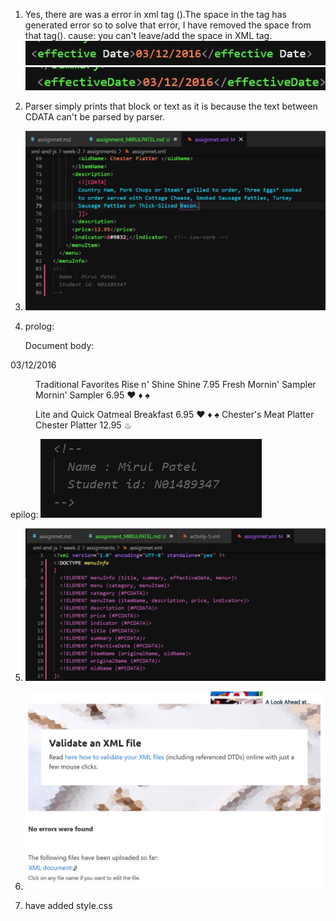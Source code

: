 1. Yes, there are was a error in xml tag (<effective Date>).The space in the tag has generated error so to solve that error, I have removed the space from that tag(<effectiveDate>).
cause: you can't leave/add the space in XML tag.
![image info](2.JPG)
![image info](3.JPG)

2. Parser simply prints that block or text as it is because the text between CDATA can't be parsed by parser.

3. ![image info](1.JPG)

4. prolog: <?xml version="1.0" encoding="UTF-8" standalone="yes" ?>

   Document body: 
   <menuInfo>
  <title>Chester's Breakfast Menu</title>
  <summary>
    <![CDATA[
    If you've been craving an authentic homestyle country breakfast,
    look no further than Chester's!  We've got your breakfast favorites served
    up just the way you like them!!
    ]]>
  </summary>
  <effectiveDate>03/12/2016</effectiveDate>
  <menu>
    <category>Traditional Favorites</category>
    <menuItem>
      <itemName>
        <originalName> Rise n' Shine</originalName>
        <oldName> Shine </oldName>
      </itemName>
      <description>
        <![CDATA[
        Two Eggs* cooked to order with Grits, Gravy and Homemade Buttermilk
        Biscuits along with real Butter and the best fresh jam
        available. Served with your choice of Fresh Fruit or Hashbrown Casserole
        and Smoked Sausage Patties, Turkey Sausage Patties or Thick-Sliced Bacon.
        ]]>
      </description>
      <price>7.95</price>
    </menuItem>
    <menuItem>
      <itemName>
        <originalName> Fresh Mornin' Sampler </originalName>
        <oldName> Mornin' Sampler </oldName>
      </itemName>
      <description>
        <![CDATA[
        Low-Fat Vanilla Yogurt and Seasonal Fruit topped with our Honey Granola
        mix of Almonds and Dried Fruit. Served with a Wild Maine Blueberry Muffin
        or an Apple Bran Muffin.
        ]]>
      </description>
      <price>6.95</price>
      <indicator>&#9829;</indicator>  <!-- heart healthy -->
      <indicator>&#9830;</indicator>  <!-- low-sodium -->
      <indicator>&#9824;</indicator>  <!-- vegan -->  
    </menuItem>
  </menu>
  <menu>
    <category>Lite and Quick</category>
    <menuItem>
      <itemName>
        <originalName> Oatmeal Breakfast </originalName>
      </itemName>
      <description>
        <![CDATA[
        Our Oatmeal is served warm with your choice of Fried Apples, Pecans, Raisins,
        Fresh Sliced Bananas or 100% Pure Natural Syrup. Also, served with your
        choice of Apple Bran Muffin or Wild Maine Blueberry Muffin. Available
        all day.
        ]]>
      </description>
      <price>6.95</price>
      <indicator>&#9829;</indicator>  <!-- heart healthy -->
      <indicator>&#9830;</indicator>  <!-- low-sodium -->
      <indicator>&#9824;</indicator>  <!-- vegan -->  
    </menuItem>
    <menuItem>
      <itemName>
        <originalName> Chester's Meat Platter </originalName>
        <oldName> Chester Platter </oldName>
      </itemName>
      <description>
        <![CDATA[
        Country Ham, Pork Chops or Steak* grilled to order, Three Eggs* cooked
        to order served with Cottage Cheese, Smoked Sausage Patties, Turkey
        Sausage Patties or Thick-Sliced Bacon.
        ]]>
      </description>
      <price>12.95</price>
      <indicator>&#9832;</indicator>  <!-- Low-carb -->
    </menuItem>
  </menu>
</menuInfo>

epilog:
![image info](4.JPG)
<?xml-stylesheet type="text/css" href="style.css"?>

5. ![image info](5.JPG)

6. ![image info](6.JPG)

7. have added style.css